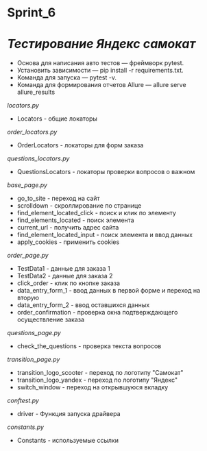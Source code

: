 # Sprint_6 
# _Тестирование Яндекс самокат_
* Основа для написания авто тестов — фреймворк pytest.
* Установить зависимости — pip install -r requirements.txt.
* Команда для запуска — pytest -v.
* Команда для формирования отчетов Allure — allure serve allure_results

_locators.py_

* Locators - общие локаторы

_order_locators.py_

* OrderLocators - локаторы для форм заказа

_questions_locators.py_

* QuestionsLocators - локаторы проверки вопросов о важном

_base_page.py_

* go_to_site - переход на сайт
* scrolldown - скроллирование по странице
* find_element_located_click - поиск и клик по элементу
* find_elements_located - поиск элемента
* current_url - получить адрес сайта
* find_element_located_input - поиск элемента и ввод данных
* apply_cookies - применить cookies

_order_page.py_

* TestData1 - данные для заказа 1
* TestData2 - данные для заказа 2
* click_order - клик по кнопке заказа
* data_entry_form_1 - ввод данных в первой форме и переход на вторую
* data_entry_form_2 - ввод оставшихся данных
* order_confirmation - проверка окна подтверждающего осуществление заказа

_questions_page.py_

* check_the_questions - проверка текста вопросов

_transition_page.py_

* transition_logo_scooter - переход по логотипу "Самокат"
* transition_logo_yandex - переход по логотипу "Яндекс"
* switch_window - переход на открывшуюся вкладку

_conftest.py_

* driver - Функция запуска драйвера

_constants.py_

* Constants - используемые ссылки




